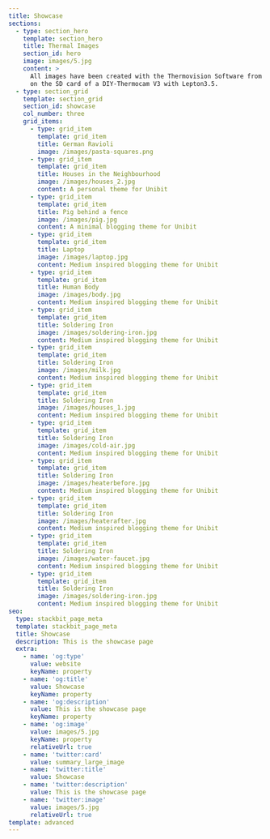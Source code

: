 ```yaml
---
title: Showcase
sections:
  - type: section_hero
    template: section_hero
    title: Thermal Images
    section_id: hero
    image: images/5.jpg
    content: >
      All images have been created with the Thermovision Software from raw files
      on the SD card of a DIY-Thermocam V3 with Lepton3.5.
  - type: section_grid
    template: section_grid
    section_id: showcase
    col_number: three
    grid_items:
      - type: grid_item
        template: grid_item
        title: German Ravioli
        image: /images/pasta-squares.png
      - type: grid_item
        template: grid_item
        title: Houses in the Neighbourhood
        image: /images/houses_2.jpg
        content: A personal theme for Unibit
      - type: grid_item
        template: grid_item
        title: Pig behind a fence
        image: /images/pig.jpg
        content: A minimal blogging theme for Unibit
      - type: grid_item
        template: grid_item
        title: Laptop
        image: /images/laptop.jpg
        content: Medium inspired blogging theme for Unibit
      - type: grid_item
        template: grid_item
        title: Human Body
        image: /images/body.jpg
        content: Medium inspired blogging theme for Unibit
      - type: grid_item
        template: grid_item
        title: Soldering Iron
        image: /images/soldering-iron.jpg
        content: Medium inspired blogging theme for Unibit
      - type: grid_item
        template: grid_item
        title: Soldering Iron
        image: /images/milk.jpg
        content: Medium inspired blogging theme for Unibit
      - type: grid_item
        template: grid_item
        title: Soldering Iron
        image: /images/houses_1.jpg
        content: Medium inspired blogging theme for Unibit
      - type: grid_item
        template: grid_item
        title: Soldering Iron
        image: /images/cold-air.jpg
        content: Medium inspired blogging theme for Unibit
      - type: grid_item
        template: grid_item
        title: Soldering Iron
        image: /images/heaterbefore.jpg
        content: Medium inspired blogging theme for Unibit
      - type: grid_item
        template: grid_item
        title: Soldering Iron
        image: /images/heaterafter.jpg
        content: Medium inspired blogging theme for Unibit
      - type: grid_item
        template: grid_item
        title: Soldering Iron
        image: /images/water-faucet.jpg
        content: Medium inspired blogging theme for Unibit
      - type: grid_item
        template: grid_item
        title: Soldering Iron
        image: /images/soldering-iron.jpg
        content: Medium inspired blogging theme for Unibit
seo:
  type: stackbit_page_meta
  template: stackbit_page_meta
  title: Showcase
  description: This is the showcase page
  extra:
    - name: 'og:type'
      value: website
      keyName: property
    - name: 'og:title'
      value: Showcase
      keyName: property
    - name: 'og:description'
      value: This is the showcase page
      keyName: property
    - name: 'og:image'
      value: images/5.jpg
      keyName: property
      relativeUrl: true
    - name: 'twitter:card'
      value: summary_large_image
    - name: 'twitter:title'
      value: Showcase
    - name: 'twitter:description'
      value: This is the showcase page
    - name: 'twitter:image'
      value: images/5.jpg
      relativeUrl: true
template: advanced
---
```

